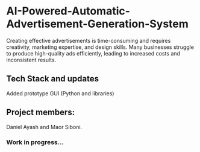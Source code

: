 # AI-Powered-Automatic-Advertisement-Generation-System
Creating effective advertisements is time-consuming and requires creativity, marketing expertise, and design skills. Many businesses struggle to produce high-quality ads efficiently, leading to increased costs and inconsistent results. 

## Tech Stack and updates
Added prototype GUI (Python and libraries)

## Project members:
Daniel Ayash and Maor Siboni.

### Work in progress...
